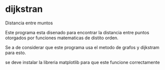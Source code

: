 # dijkstran
Distancia entre muntos 

Este programa esta disenado para encontrar la distancia entre puntos otorgados por funciones matematicas de distito orden.

Se a de considerar que este programa usa el metodo de grafos y dijkstram para esto.

se deve instalar la libreria matplotlib para que este funcione correctamente 
